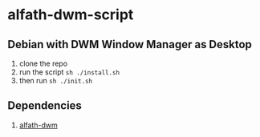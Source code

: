 # alfath-dwm-script

## Debian with DWM Window Manager as Desktop
1. clone the repo
2. run the script ```sh ./install.sh```
3. then run ```sh ./init.sh```

## Dependencies
1. [alfath-dwm](https://github.com/alfathmuqoddas/alfath-dwm)
